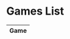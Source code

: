 # Games List

<table id="GamesList">
<thead>
	<tr>
		<th colspan="2">Game</th>
	</tr>
</thead>
<tbody>
</tbody>
</table>

<script>
$(document).ready(function(){
	var BGGIDList = "";
	var html = "";

	$.get(
		"{{ Games/GamesList.xml | relative_url }}"
		,function(data){
			BGGIDList = $(data).find("Games Game").map(function(){
				return $(this).attr("id");
			})
			.get()
			.join();
		}
	)
	.done(function(){
		$.get(
			"{{ site.bggapi-thing }}" + BGGIDList
			,function(data){
				var item = $(data).find("items item");

				item.sort(function(a,b){
					return ($(a).find("name[type='primary']").attr("value") > $(b).find("name[type='primary']").attr("value")) ? 1 : 0;
				});

				item.each(function(i,v){
html += ""
+ "	<tr>"
+ "		<td><img src='" + $(v).find("thumbnail").text() + "'></td>"
+ "		<td>" + $(v).find("name[type='primary']").attr("value") + "</td>"
+ "	</tr>";
				});
			}
		)
		.done(function(){
			$("#GamesList tbody").html(html);
		});
	});
});
</script>
